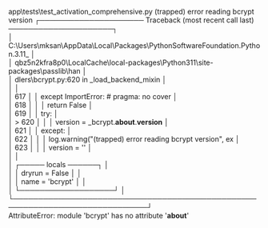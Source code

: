 app\tests\test_activation_comprehensive.py (trapped) error reading bcrypt version 
┌───────────────────── Traceback (most recent call last) ─────────────────────┐   
│ C:\Users\mksan\AppData\Local\Packages\PythonSoftwareFoundation.Python.3.11_ │   
│ qbz5n2kfra8p0\LocalCache\local-packages\Python311\site-packages\passlib\han │   
│ dlers\bcrypt.py:620 in _load_backend_mixin                                  │   
│                                                                             │   
│    617 │   │   except ImportError: # pragma: no cover                       │   
│    618 │   │   │   return False                                             │   
│    619 │   │   try:                                                         │   
│ >  620 │   │   │   version = _bcrypt.__about__.__version__                  │   
│    621 │   │   except:                                                      │   
│    622 │   │   │   log.warning("(trapped) error reading bcrypt version", ex │   
│    623 │   │   │   version = '<unknown>'                                    │   
│                                                                             │   
│ ┌───── locals ──────┐                                                       │   
│ │ dryrun = False    │                                                       │   
│ │   name = 'bcrypt' │                                                       │   
│ └───────────────────┘                                                       │   
└─────────────────────────────────────────────────────────────────────────────┘   
AttributeError: module 'bcrypt' has no attribute '__about__'

